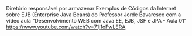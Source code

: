 Diretório responsável por armazenar Exemplos de Códigos da Internet sobre EJB (Enterprise Java Beans) do Professor Jorde Bavaresco com a vídeo aula "Desenvolvimento WEB com Java EE, EJB, JSF e JPA - Aula 01" https://www.youtube.com/watch?v=71j1oFwLERA